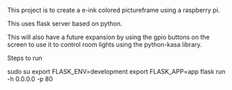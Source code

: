 This project is to create a e-ink colored pictureframe using a raspberry pi.

This uses flask server based on python.

This will also have a future expansion by using the gpio buttons on the screen to use it to control room lights using the python-kasa library.

Steps to run

sudo su
export FLASK_ENV=development
export FLASK_APP=app
flask run -h 0.0.0.0 -p 80